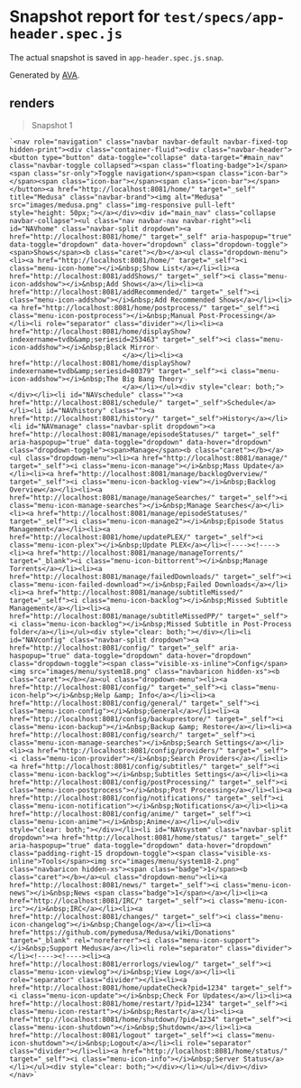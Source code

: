 # Snapshot report for `test/specs/app-header.spec.js`

The actual snapshot is saved in `app-header.spec.js.snap`.

Generated by [AVA](https://ava.li).

## renders

> Snapshot 1

    `<nav role="navigation" class="navbar navbar-default navbar-fixed-top hidden-print"><div class="container-fluid"><div class="navbar-header"><button type="button" data-toggle="collapse" data-target="#main_nav" class="navbar-toggle collapsed"><span class="floating-badge">1</span><span class="sr-only">Toggle navigation</span><span class="icon-bar"></span><span class="icon-bar"></span><span class="icon-bar"></span></button><a href="http://localhost:8081/home/" target="_self" title="Medusa" class="navbar-brand"><img alt="Medusa" src="images/medusa.png" class="img-responsive pull-left" style="height: 50px;"></a></div><div id="main_nav" class="collapse navbar-collapse"><ul class="nav navbar-nav navbar-right"><li id="NAVhome" class="navbar-split dropdown"><a href="http://localhost:8081/home/" target="_self" aria-haspopup="true" data-toggle="dropdown" data-hover="dropdown" class="dropdown-toggle"><span>Shows</span><b class="caret"></b></a><ul class="dropdown-menu"><li><a href="http://localhost:8081/home/" target="_self"><i class="menu-icon-home"></i>&nbsp;Show List</a></li><li><a href="http://localhost:8081/addShows/" target="_self"><i class="menu-icon-addshow"></i>&nbsp;Add Shows</a></li><li><a href="http://localhost:8081/addRecommended/" target="_self"><i class="menu-icon-addshow"></i>&nbsp;Add Recommended Shows</a></li><li><a href="http://localhost:8081/home/postprocess/" target="_self"><i class="menu-icon-postprocess"></i>&nbsp;Manual Post-Processing</a></li><li role="separator" class="divider"></li><li><a href="http://localhost:8081/home/displayShow?indexername=tvdb&amp;seriesid=253463" target="_self"><i class="menu-icon-addshow"></i>&nbsp;Black Mirror␊
                                </a></li><li><a href="http://localhost:8081/home/displayShow?indexername=tvdb&amp;seriesid=80379" target="_self"><i class="menu-icon-addshow"></i>&nbsp;The Big Bang Theory␊
                                </a></li></ul><div style="clear: both;"></div></li><li id="NAVschedule" class=""><a href="http://localhost:8081/schedule/" target="_self">Schedule</a></li><li id="NAVhistory" class=""><a href="http://localhost:8081/history/" target="_self">History</a></li><li id="NAVmanage" class="navbar-split dropdown"><a href="http://localhost:8081/manage/episodeStatuses/" target="_self" aria-haspopup="true" data-toggle="dropdown" data-hover="dropdown" class="dropdown-toggle"><span>Manage</span><b class="caret"></b></a><ul class="dropdown-menu"><li><a href="http://localhost:8081/manage/" target="_self"><i class="menu-icon-manage"></i>&nbsp;Mass Update</a></li><li><a href="http://localhost:8081/manage/backlogOverview/" target="_self"><i class="menu-icon-backlog-view"></i>&nbsp;Backlog Overview</a></li><li><a href="http://localhost:8081/manage/manageSearches/" target="_self"><i class="menu-icon-manage-searches"></i>&nbsp;Manage Searches</a></li><li><a href="http://localhost:8081/manage/episodeStatuses/" target="_self"><i class="menu-icon-manage2"></i>&nbsp;Episode Status Management</a></li><li><a href="http://localhost:8081/home/updatePLEX/" target="_self"><i class="menu-icon-plex"></i>&nbsp;Update PLEX</a></li><!----><!----><li><a href="http://localhost:8081/manage/manageTorrents/" target="_blank"><i class="menu-icon-bittorrent"></i>&nbsp;Manage Torrents</a></li><li><a href="http://localhost:8081/manage/failedDownloads/" target="_self"><i class="menu-icon-failed-download"></i>&nbsp;Failed Downloads</a></li><li><a href="http://localhost:8081/manage/subtitleMissed/" target="_self"><i class="menu-icon-backlog"></i>&nbsp;Missed Subtitle Management</a></li><li><a href="http://localhost:8081/manage/subtitleMissedPP/" target="_self"><i class="menu-icon-backlog"></i>&nbsp;Missed Subtitle in Post-Process folder</a></li></ul><div style="clear: both;"></div></li><li id="NAVconfig" class="navbar-split dropdown"><a href="http://localhost:8081/config/" target="_self" aria-haspopup="true" data-toggle="dropdown" data-hover="dropdown" class="dropdown-toggle"><span class="visible-xs-inline">Config</span><img src="images/menu/system18.png" class="navbaricon hidden-xs"><b class="caret"></b></a><ul class="dropdown-menu"><li><a href="http://localhost:8081/config/" target="_self"><i class="menu-icon-help"></i>&nbsp;Help &amp; Info</a></li><li><a href="http://localhost:8081/config/general/" target="_self"><i class="menu-icon-config"></i>&nbsp;General</a></li><li><a href="http://localhost:8081/config/backuprestore/" target="_self"><i class="menu-icon-backup"></i>&nbsp;Backup &amp; Restore</a></li><li><a href="http://localhost:8081/config/search/" target="_self"><i class="menu-icon-manage-searches"></i>&nbsp;Search Settings</a></li><li><a href="http://localhost:8081/config/providers/" target="_self"><i class="menu-icon-provider"></i>&nbsp;Search Providers</a></li><li><a href="http://localhost:8081/config/subtitles/" target="_self"><i class="menu-icon-backlog"></i>&nbsp;Subtitles Settings</a></li><li><a href="http://localhost:8081/config/postProcessing/" target="_self"><i class="menu-icon-postprocess"></i>&nbsp;Post Processing</a></li><li><a href="http://localhost:8081/config/notifications/" target="_self"><i class="menu-icon-notification"></i>&nbsp;Notifications</a></li><li><a href="http://localhost:8081/config/anime/" target="_self"><i class="menu-icon-anime"></i>&nbsp;Anime</a></li></ul><div style="clear: both;"></div></li><li id="NAVsystem" class="navbar-split dropdown"><a href="http://localhost:8081/home/status/" target="_self" aria-haspopup="true" data-toggle="dropdown" data-hover="dropdown" class="padding-right-15 dropdown-toggle"><span class="visible-xs-inline">Tools</span><img src="images/menu/system18-2.png" class="navbaricon hidden-xs"><span class="badge">1</span><b class="caret"></b></a><ul class="dropdown-menu"><li><a href="http://localhost:8081/news/" target="_self"><i class="menu-icon-news"></i>&nbsp;News <span class="badge">1</span></a></li><li><a href="http://localhost:8081/IRC/" target="_self"><i class="menu-icon-irc"></i>&nbsp;IRC</a></li><li><a href="http://localhost:8081/changes/" target="_self"><i class="menu-icon-changelog"></i>&nbsp;Changelog</a></li><li><a href="https://github.com/pymedusa/Medusa/wiki/Donations" target="_blank" rel="noreferrer"><i class="menu-icon-support"></i>&nbsp;Support Medusa</a></li><li role="separator" class="divider"></li><!----><!----><li><a href="http://localhost:8081/errorlogs/viewlog/" target="_self"><i class="menu-icon-viewlog"></i>&nbsp;View Log</a></li><li role="separator" class="divider"></li><li><a href="http://localhost:8081/home/updateCheck?pid=1234" target="_self"><i class="menu-icon-update"></i>&nbsp;Check For Updates</a></li><li><a href="http://localhost:8081/home/restart/?pid=1234" target="_self"><i class="menu-icon-restart"></i>&nbsp;Restart</a></li><li><a href="http://localhost:8081/home/shutdown/?pid=1234" target="_self"><i class="menu-icon-shutdown"></i>&nbsp;Shutdown</a></li><li><a href="http://localhost:8081/logout" target="_self"><i class="menu-icon-shutdown"></i>&nbsp;Logout</a></li><li role="separator" class="divider"></li><li><a href="http://localhost:8081/home/status/" target="_self"><i class="menu-icon-info"></i>&nbsp;Server Status</a></li></ul><div style="clear: both;"></div></li></ul></div></div></nav>`
